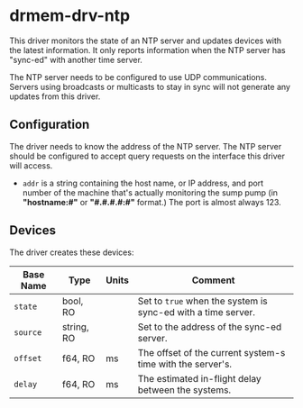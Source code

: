 # drmem-drv-ntp

This driver monitors the state of an NTP server and updates devices
with the latest information. It only reports information when the NTP
server has "sync-ed" with another time server.

The NTP server needs to be configured to use UDP communications.
Servers using broadcasts or multicasts to stay in sync will not
generate any updates from this driver.

## Configuration

The driver needs to know the address of the NTP server. The NTP server
should be configured to accept query requests on the interface this
driver will access.

- `addr` is a string containing the host name, or IP address, and port
  number of the machine that's actually monitoring the sump pump (in
  **"hostname:#"** or **"\#.#.#.#:#"** format.) The port is almost
  always 123.

## Devices

The driver creates these devices:

| Base Name | Type       | Units | Comment                                                   |
|-----------|------------|-------|--------------------------------------------------------------|
| `state`   | bool, RO   |       | Set to `true` when the system is sync-ed with a time server. |
| `source`  | string, RO |       | Set to the address of the sync-ed server.                    |
| `offset`  | f64, RO    | ms    | The offset of the current system-s time with the server's.   |
| `delay`   | f64, RO    | ms    | The estimated in-flight delay between the systems.           |
